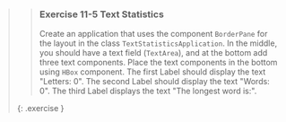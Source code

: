 >>### Exercise 11-5 Text Statistics
>>
>>Create an application that uses the component `BorderPane` for the layout in the class `TextStatisticsApplication`. In the middle, you should have a text field (`TextArea`), and at the bottom add three text components. Place the text components in the bottom using `HBox` component. The first Label should display the text "Letters: 0". The second Label should display the text "Words: 0". The third Label displays the text "The longest word is:".
>>
>{: .exercise }